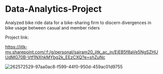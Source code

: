 # Data-Analytics-Project
Analyzed bike ride data for a bike-sharing firm to discern divergences in bike usage between casual and member riders

Project link: 

https://iitk-my.sharepoint.com/:f:/g/personal/sairam20_iitk_ac_in/EjEB5f8aVe5NgSZHUUdMG70B-Vtf1NXhkMYbg2k_EEzCXQ?e=shZuNc

![262572529-97aa0ac8-f599-44f0-950d-459ac01d9755](https://github.com/K-Sairam/Data-Analytics-Project/assets/75962509/c6e10555-a0cc-4d4a-aaea-84f2daa75124)
